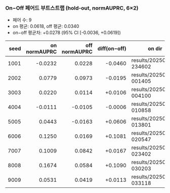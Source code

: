 ### On−Off 페어드 부트스트랩 (hold‑out, normAUPRC, 6×2)

- 페어 수: 9
- on 평균: 0.0618, off 평균: 0.0340
- on−off 평균차: +0.0278 (95% CI [-0.0036, +0.0619])

| seed | on normAUPRC | off normAUPRC | diff(on−off) | on dir | off dir |
|---:|---:|---:|---:|---|---|
| 1001 | -0.0232 | 0.0228 | -0.0460 | results/20250818-234602 | results/20250819-035828 |
| 2002 | 0.0779 | 0.0973 | -0.0195 | results/20250819-001405 | results/20250819-042643 |
| 3003 | 0.0220 | 0.0114 | +0.0106 | results/20250819-004100 | results/20250819-045337 |
| 4004 | -0.0111 | -0.0105 | -0.0006 | results/20250819-010858 | results/20250819-052222 |
| 5005 | 0.0443 | -0.0163 | +0.0606 | results/20250819-013801 | results/20250819-054918 |
| 6006 | 0.1250 | 0.0169 | +0.1081 | results/20250819-020547 | results/20250819-061606 |
| 7007 | 0.1009 | 0.0842 | +0.0167 | results/20250819-023402 | results/20250819-064324 |
| 8008 | 0.1674 | 0.0584 | +0.1090 | results/20250819-030203 | results/20250819-071013 |
| 9009 | 0.0531 | 0.0419 | +0.0113 | results/20250819-033118 | results/20250819-073852 |
